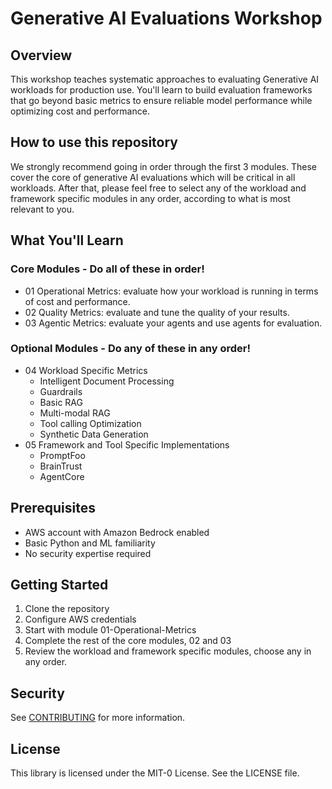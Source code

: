 # Generative AI Evaluations Workshop

## Overview

This workshop teaches systematic approaches to evaluating Generative AI workloads for production use. You'll learn to build evaluation frameworks that go beyond basic metrics to ensure reliable model performance while optimizing cost and performance.

## How to use this repository

We strongly recommend going in order through the first 3 modules.  These cover the core of generative AI evaluations which will be critical in all workloads.  After that, please feel free to select any of the workload and framework specific modules in any order, according to what is most relevant to you.

## What You'll Learn

### Core Modules - Do all of these in order!
- 01 Operational Metrics: evaluate how your workload is running in terms of cost and performance.
- 02 Quality Metrics: evaluate and tune the quality of your results.
- 03 Agentic Metrics: evaluate your agents and use agents for evaluation.

### Optional Modules - Do any of these in any order!
- 04 Workload Specific Metrics
  - Intelligent Document Processing
  - Guardrails
  - Basic RAG
  - Multi-modal RAG
  - Tool calling Optimization
  - Synthetic Data Generation
- 05 Framework and Tool Specific Implementations
  - PromptFoo
  - BrainTrust
  - AgentCore

## Prerequisites

- AWS account with Amazon Bedrock enabled
- Basic Python and ML familiarity
- No security expertise required

## Getting Started

1. Clone the repository
2. Configure AWS credentials
3. Start with module 01-Operational-Metrics
4. Complete the rest of the core modules, 02 and 03
5. Review the workload and framework specific modules, choose any in any order.

## Security

See [CONTRIBUTING](CONTRIBUTING.md#security-issue-notifications) for more information.

## License

This library is licensed under the MIT-0 License. See the LICENSE file.


